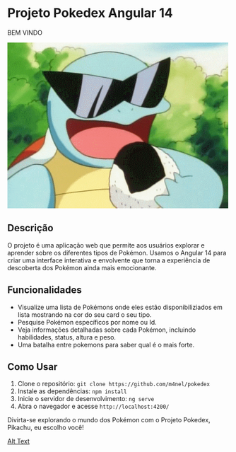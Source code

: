 # Projeto Pokedex Angular 14
BEM VINDO

![Alt Text](/src/assets/SquartGIF.gif)


## Descrição

O projeto é uma aplicação web que permite aos usuários explorar e aprender sobre os diferentes tipos de Pokémon. Usamos o Angular 14 para criar uma interface interativa e envolvente que torna a experiência de descoberta dos Pokémon ainda mais emocionante.

## Funcionalidades

- Visualize uma lista de Pokémons onde eles estão disponibiliziados em lista mostrando na cor do seu card o seu tipo.
- Pesquise Pokémon específicos por nome ou Id.
- Veja informações detalhadas sobre cada Pokémon, incluindo habilidades, status, altura e peso.
- Uma batalha entre pokemons para saber qual é o mais forte.

## Como Usar

1. Clone o repositório: `git clone https://github.com/m4nel/pokedex`
2. Instale as dependências: `npm install`
3. Inicie o servidor de desenvolvimento: `ng serve`
4. Abra o navegador e acesse `http://localhost:4200/`




Divirta-se explorando o mundo dos Pokémon com o Projeto Pokedex, Pikachu, eu escolho você!

[Alt Text](/src/assets/pikachuFeliz.gif)
